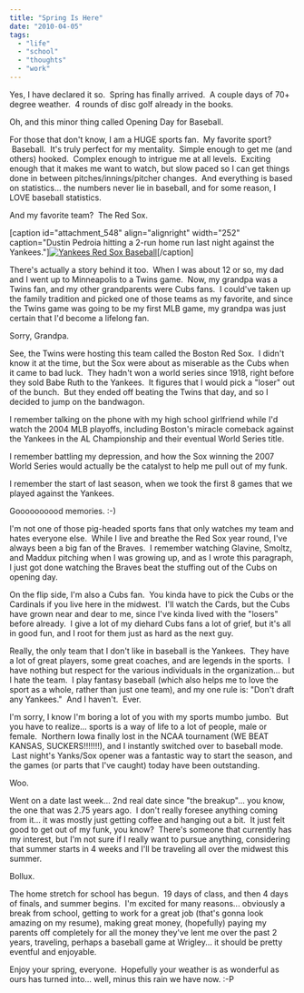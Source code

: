 ```yaml
---
title: "Spring Is Here"
date: "2010-04-05"
tags:
  - "life"
  - "school"
  - "thoughts"
  - "work"
---
```


Yes, I have declared it so.  Spring has finally arrived.  A couple days of 70+ degree weather.  4 rounds of disc golf already in the books.

Oh, and this minor thing called Opening Day for Baseball.

For those that don't know, I am a HUGE sports fan.  My favorite sport?  Baseball.  It's truly perfect for my mentality.  Simple enough to get me (and others) hooked.  Complex enough to intrigue me at all levels.  Exciting enough that it makes me want to watch, but slow paced so I can get things done in between pitches/innings/pitcher changes.  And everything is based on statistics... the numbers never lie in baseball, and for some reason, I LOVE baseball statistics.

And my favorite team?  The Red Sox.

\[caption id="attachment\_548" align="alignright" width="252" caption="Dustin Pedroia hitting a 2-run home run last night against the Yankees."\][![](http://niclake13.wordpress.com/wp-content/uploads/2010/04/feb4dea7-d228-4f13-8327-f59a63f64846.jpg?w=252 "Yankees Red Sox Baseball")](http://niclake13.wordpress.com/wp-content/uploads/2010/04/feb4dea7-d228-4f13-8327-f59a63f64846.jpg)\[/caption\]

There's actually a story behind it too.  When I was about 12 or so, my dad and I went up to Minneapolis to a Twins game.  Now, my grandpa was a Twins fan, and my other grandparents were Cubs fans.  I could've taken up the family tradition and picked one of those teams as my favorite, and since the Twins game was going to be my first MLB game, my grandpa was just certain that I'd become a lifelong fan.

Sorry, Grandpa.

See, the Twins were hosting this team called the Boston Red Sox.  I didn't know it at the time, but the Sox were about as miserable as the Cubs when it came to bad luck.  They hadn't won a world series since 1918, right before they sold Babe Ruth to the Yankees.  It figures that I would pick a "loser" out of the bunch.  But they ended off beating the Twins that day, and so I decided to jump on the bandwagon.

I remember talking on the phone with my high school girlfriend while I'd watch the 2004 MLB playoffs, including Boston's miracle comeback against the Yankees in the AL Championship and their eventual World Series title.

I remember battling my depression, and how the Sox winning the 2007 World Series would actually be the catalyst to help me pull out of my funk.

I remember the start of last season, when we took the first 8 games that we played against the Yankees.

Goooooooood memories. :-)

I'm not one of those pig-headed sports fans that only watches my team and hates everyone else.  While I live and breathe the Red Sox year round, I've always been a big fan of the Braves.  I remember watching Glavine, Smoltz, and Maddux pitching when I was growing up, and as I wrote this paragraph, I just got done watching the Braves beat the stuffing out of the Cubs on opening day.

On the flip side, I'm also a Cubs fan.  You kinda have to pick the Cubs or the Cardinals if you live here in the midwest.  I'll watch the Cards, but the Cubs have grown near and dear to me, since I've kinda lived with the "losers" before already.  I give a lot of my diehard Cubs fans a lot of grief, but it's all in good fun, and I root for them just as hard as the next guy.

Really, the only team that I don't like in baseball is the Yankees.  They have a lot of great players, some great coaches, and are legends in the sports.  I have nothing but respect for the various individuals in the organization... but I hate the team.  I play fantasy baseball (which also helps me to love the sport as a whole, rather than just one team), and my one rule is: "Don't draft any Yankees."  And I haven't.  Ever.

I'm sorry, I know I'm boring a lot of you with my sports mumbo jumbo.  But you have to realize... sports is a way of life to a lot of people, male or female.  Northern Iowa finally lost in the NCAA tournament (WE BEAT KANSAS, SUCKERS!!!!!!!), and I instantly switched over to baseball mode.  Last night's Yanks/Sox opener was a fantastic way to start the season, and the games (or parts that I've caught) today have been outstanding.

Woo.

Went on a date last week... 2nd real date since "the breakup"... you know, the one that was 2.75 years ago.  I don't really foresee anything coming from it... it was mostly just getting coffee and hanging out a bit.  It just felt good to get out of my funk, you know?  There's someone that currently has my interest, but I'm not sure if I really want to pursue anything, considering that summer starts in 4 weeks and I'll be traveling all over the midwest this summer.

Bollux.

The home stretch for school has begun.  19 days of class, and then 4 days of finals, and summer begins.  I'm excited for many reasons... obviously a break from school, getting to work for a great job (that's gonna look amazing on my resume), making great money, (hopefully) paying my parents off completely for all the money they've lent me over the past 2 years, traveling, perhaps a baseball game at Wrigley... it should be pretty eventful and enjoyable.

Enjoy your spring, everyone.  Hopefully your weather is as wonderful as ours has turned into... well, minus this rain we have now. :-P
